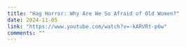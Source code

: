 ```yaml
---
title: "Hag Horror: Why Are We So Afraid of Old Women?"
date: 2024-11-05
link: "https://www.youtube.com/watch?v=-kARVRt-p6w"
comments: ""
---
```


